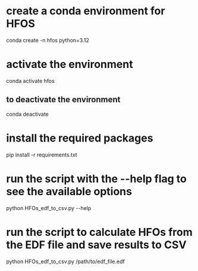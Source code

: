 



# create a conda environment for HFOS
conda create -n hfos python=3.12


# activate the environment
conda activate hfos

## to deactivate the environment
conda deactivate

# install the required packages
pip install -r requirements.txt



# run the script with the --help flag to see the available options
python HFOs_edf_to_csv.py --help


# run the script to calculate HFOs from the EDF file and save results to CSV
python HFOs_edf_to_csv.py /path/to/edf_file.edf





